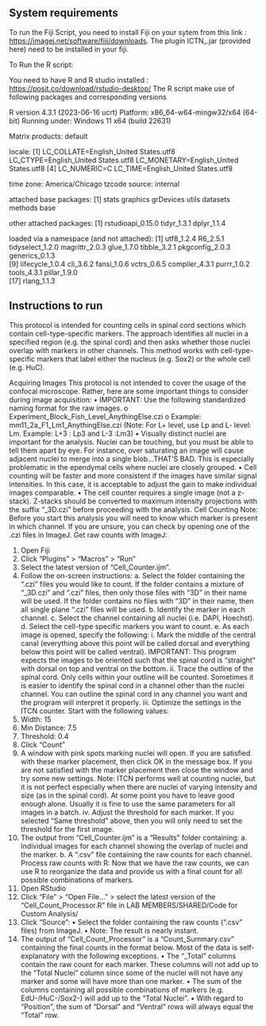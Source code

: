 ## System requirements

To run the Fiji Script, you need to install Fiji on your sytem from this link : https://imagej.net/software/fiji/downloads. The plugin ICTN_.jar (provided here) need to be installed in your fiji. 

To Run the R script:

You need to have R and R studio installed : https://posit.co/download/rstudio-desktop/
The R script make use of following packages and corresponding versions

R version 4.3.1 (2023-06-16 ucrt)
Platform: x86_64-w64-mingw32/x64 (64-bit)
Running under: Windows 11 x64 (build 22631)

Matrix products: default


locale:
[1] LC_COLLATE=English_United States.utf8  LC_CTYPE=English_United States.utf8    LC_MONETARY=English_United States.utf8
[4] LC_NUMERIC=C                           LC_TIME=English_United States.utf8    

time zone: America/Chicago
tzcode source: internal

attached base packages:
[1] stats     graphics  grDevices utils     datasets  methods   base     

other attached packages:
[1] rstudioapi_0.15.0 tidyr_1.3.1       dplyr_1.1.4      

loaded via a namespace (and not attached):
 [1] utf8_1.2.4       R6_2.5.1         tidyselect_1.2.0 magrittr_2.0.3   glue_1.7.0       tibble_3.2.1     pkgconfig_2.0.3  generics_0.1.3  
 [9] lifecycle_1.0.4  cli_3.6.2        fansi_1.0.6      vctrs_0.6.5      compiler_4.3.1   purrr_1.0.2      tools_4.3.1      pillar_1.9.0    
[17] rlang_1.1.3     


## Instructions to run

This protocol is intended for counting cells in spinal cord sections which contain cell-type-specific markers. The approach identifies all nuclei in a specified region (e.g. the spinal cord) and then asks whether those nuclei overlap with markers in other channels. This method works with cell-type-specific markers that label either the nucleus (e.g. Sox2) or the whole cell (e.g. HuC). 

Acquiring Images
This protocol is not intended to cover the usage of the confocal microscope. Rather, here are some important things to consider during image acquisition:
•	IMPORTANT: Use the following standardized naming format for the raw images.
o	Experiment_Block_Fish_Level_AnythingElse.czi
o	Example: mm11_2a_F1_Lm1_AnythingElse.czi
(Note: For L+ level, use Lp and L- level: Lm. Example: L+3 : Lp3 and L-3 :Lm3)
•	Visually distinct nuclei are important for the analysis. Nuclei can be touching, but you must be able to tell them apart by eye. For instance, over saturating an image will cause adjacent nuclei to merge into a single blob…THAT’S BAD. This is especially problematic in the ependymal cells where nuclei are closely grouped.
•	Cell counting will be faster and more consistent if the images have similar signal intensities. In this case, it is acceptable to adjust the gain to make individual images comparable.
•	The cell counter requires a single image (not a z-stack). Z-stacks should be converted to maximum intensity projections with the suffix “_3D.czi” before proceeding with the analysis.
Cell Counting
Note: Before you start this analysis you will need to know which marker is present in which channel. If you are unsure, you can check by opening one of the .czi files in ImageJ.
Get raw counts with ImageJ: 
1.	Open Fiji
2.	Click “Plugins” > “Macros” > “Run”
3.	Select the latest version of “Cell_Counter.ijm”.
4.	Follow the on-screen instructions:
a.	Select the folder containing the “.czi” files you would like to count. If the folder contains a mixture of “_3D.czi” and “.czi” files, then only those files with “3D” in their name will be used. If the folder contains no files with “3D” in their name, then all single plane “.czi” files will be used.
b.	Identify the marker in each channel.
c.	Select the channel containing all nuclei (i.e. DAPI, Hoechst).
d.	Select the cell-type specific markers you want to count.
e.	As each image is opened, specify the following:
i.	Mark the middle of the central canal (everything above this point will be called dorsal and everything below this point will be called ventral).
IMPORTANT: This program expects the images to be oriented such that the spinal cord is “straight” with dorsal on top and ventral on the bottom.
ii.	Trace the outline of the spinal cord. Only cells within your outline will be counted. Sometimes it is easier to identify the spinal cord in a channel other than the nuclei channel. You can outline the spinal cord in any channel you want and the program will interpret it properly.
iii.	Optimize the settings in the ITCN counter. Start with the following values:
1.	Width: 15
2.	Min Distance: 7.5
3.	Threshold: 0.4
4.	Click “Count”
5.	A window with pink spots marking nuclei will open. If you are satisfied with these marker placement, then click OK in the message box. If you are not satisfied with the marker placement then close the window and try some new settings. 
Note: ITCN performs well at counting nuclei, but it is not perfect especially when there are nuclei of varying intensity and size (as in the spinal cord). At some point you have to leave good enough alone. Usually it is fine to use the same parameters for all images in a batch.
iv.	Adjust the threshold for each marker. If you selected “Same threshold” above, then you will only need to set the threshold for the first image. 
5.	The output from “Cell_Counter.ijm” is a “Results” folder containing:
a.	Individual images for each channel showing the overlap of nuclei and the marker.
b.	A “.csv” file containing the raw counts for each channel.
Process raw counts with R: 
Now that we have the raw counts, we can use R to reorganize the data and provide us with a final count for all possible combinations of markers.
1.	Open RStudio
2.	Click “File” > “Open File…” > select the latest version of the “Cell_Count_Processor.R” file in LAB MEMBERS/SHARED/Code for Custom Analysis/
3.	Click “Source”:
•	Select the folder containing the raw counts (“.csv” files) from ImageJ. 
•	Note: The result is nearly instant.
4.	The output of “Cell_Count_Processor” is a “Count_Summary.csv” containing the final counts in the format below. Most of the data is self-explanatory with the following exceptions.
•	The “_Total” columns contain the raw count for each marker. These columns will not add up to the “Total Nuclei” column since some of the nuclei will not have any marker and some will have more than one marker.
•	The sum of the columns containing all possible combinations of markers (e.g. EdU-/HuC-/Sox2-) will add up to the “Total Nuclei”.
•	With regard to “Position”, the sum of “Dorsal” and “Ventral” rows will always equal the “Total” row.
 

   
